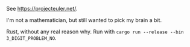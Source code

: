 See <https://projecteuler.net/>.

I'm not a mathematician, but still wanted to pick my brain a bit.

Rust, without any real reason why. Run with `cargo run --release --bin 3_DIGIT_PROBLEM_NO`.
